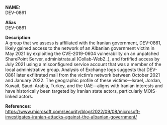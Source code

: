 **NAME:**  
DEV-0861 


**Alias**  
DEV-0861


**Description**:   
A group that we assess is affiliated with the Iranian government, DEV-0861, likely gained access to the network of an Albanian government victim in May 2021 by exploiting the CVE-2019-0604 vulnerability on an unpatched SharePoint Server, administrata.al (Collab-Web2.*.*), and fortified access by July 2021 using a misconfigured service account that was a member of the local administrative group. Analysis of Exchange logs suggests that DEV-0861 later exfiltrated mail from the victim’s network between October 2021 and January 2022.
The geographic profile of these victims—Israel, Jordan, Kuwait, Saudi Arabia, Turkey, and the UAE—aligns with Iranian interests and have historically been targeted by Iranian state actors, particularly MOIS-linked actors.


**References**:  
https://www.microsoft.com/security/blog/2022/09/08/microsoft-investigates-iranian-attacks-against-the-albanian-government/